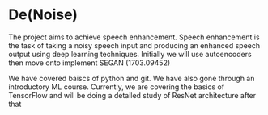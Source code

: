 # De(Noise)

The project aims to achieve speech enhancement. Speech enhancement is the task of taking a noisy speech input and producing an enhanced speech output using deep learning techniques. Initially we will use autoencoders then move onto implement SEGAN (1703.09452)

We have covered baiscs of python and git. We have also gone through an introductory ML course. Currently, we are covering the basics of TensorFlow and will be doing a detailed study of ResNet architecture after that
